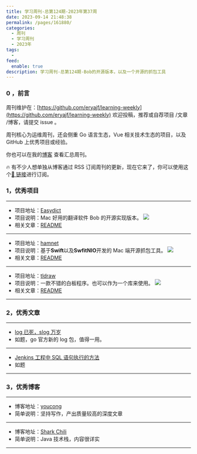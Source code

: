 ```yaml
---
title: 学习周刊-总第124期-2023年第37周
date: 2023-09-14 21:48:38
permalink: /pages/161880/
categories:
  - 周刊
  - 学习周刊
  - 2023年
tags:
  -
feed:
  enable: true
description: 学习周刊-总第124期-Bob的开源版本，以及一个开源的抓包工具
---
```


### 0 ，前言

周刊维护在：[https://github.com/eryajf/learning-weekly](https://github.com/eryajf/learning-weekly) 欢迎投稿，推荐或自荐项目 /文章 /博客，请提交 issue 。

周刊核心为运维周刊，还会侧重 Go 语言生态，Vue 相关技术生态的项目，以及 GitHub 上优秀项目或经验。

你也可以在我的[博客](https://wiki.eryajf.net/learning-weekly/) 查看汇总周刊。

🔥 有不少人想单独从博客通过 RSS 订阅周刊的更新，现在它来了，你可以使用这个[🔗 链接](https://wiki.eryajf.net/learning-weekly.xml)进行订阅。

### 1，优秀项目

---

- 项目地址：[Easydict](https://github.com/tisfeng/Easydict)
- 项目说明：Mac 好用的翻译软件 Bob 的开源实现版本。
  ![](https://t.eryajf.net/imgs/2023/09/1693667388911.png)
- 相关文章：[README](https://github.com/tisfeng/Easydict#readme)

---

- 项目地址：[hamnet](https://github.com/renkeeee/hamnet)
- 项目说明：基于**Swift**以及**SwfitNIO**开发的 Mac 端开源抓包工具。
  ![](https://t.eryajf.net/imgs/2023/09/1694244507578.jpg)
- 相关文章：[README](https://github.com/renkeeee/hamnet#readme)

---

- 项目地址：[tldraw](https://github.com/tldraw/tldraw)
- 项目说明：一款不错的白板程序。也可以作为一个库来使用。
  ![](https://t.eryajf.net/imgs/2023/09/1694616628441.png)
- 相关文章：[README](https://github.com/tldraw/tldraw#readme)

---

### 2，优秀文章

---

- [log 已死，slog 万岁](https://www.bradcypert.com/go-slog/)
- 如题，go 官方新的 log 包，值得一用。

---

- [Jenkins 工程中 SQL 语句执行的方法](https://www.cnblogs.com/Bug-Hunter/p/11277665.html)
- 如题

---

### 3，优秀博客

---

- 博客地址：[youcong](https://youcongtech.com/)
- 简单说明：坚持写作，产出质量较高的深度文章

---

- 博客地址：[Shark Chili](https://www.sharkchili.com/)
- 简单说明：Java 技术栈，内容很详实

---
